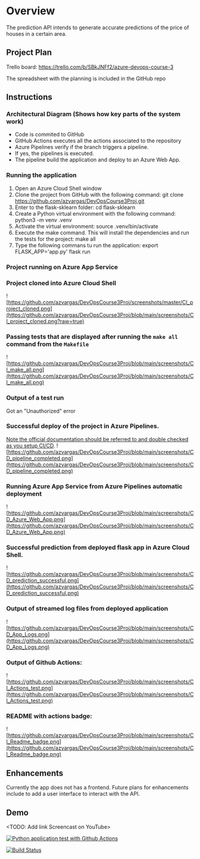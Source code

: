 # Overview

The prediction API intends to generate accurate predictions of the price of houses in a certain area.

## Project Plan

Trello board:
https://trello.com/b/SBkJNFf2/azure-devops-course-3

The spreadsheet with the planning is included in the GitHub repo

## Instructions

### Architectural Diagram (Shows how key parts of the system work)
- Code is commited to GitHub
- GitHub Actions executes all the actions associated to the repository
- Azure Pipelines verify if the branch triggers a pipeline.
- If yes, the pipelines is executed.
- The pipeline build the application and deploy to an Azure Web App.

### Running the application
1. Open an Azure Cloud Shell window
2. Clone the project from GitHub with the following command:
   git clone https://github.com/azvargas/DevOpsCourse3Proj.git
3. Enter to the flask-sklearn folder:
   cd flask-sklearn
4. Create a Python virtual environment with the following command:
   python3 -m venv .venv
5. Activate the virtual environment:
   source .venv/bin/activate
6. Execute the make command. This will install the dependencies and run the tests for the project:
   make all
7. Type the following commans tu run the application:
   export FLASK_APP='app.py'
   flask run

### Project running on Azure App Service

### Project cloned into Azure Cloud Shell
![https://github.com/azvargas/DevOpsCourse3Proj/screenshots/master/CI_project_cloned.png](https://github.com/azvargas/DevOpsCourse3Proj/blob/main/screenshots/CI_project_cloned.png?raw=true)

### Passing tests that are displayed after running the `make all` command from the `Makefile`
![https://github.com/azvargas/DevOpsCourse3Proj/blob/main/screenshots/CI_make_all.png](https://github.com/azvargas/DevOpsCourse3Proj/blob/main/screenshots/CI_make_all.png)

### Output of a test run
Got an "Unauthorized" error

### Successful deploy of the project in Azure Pipelines.  
[Note the official documentation should be referred to and double checked as you setup CI/CD](https://docs.microsoft.com/en-us/azure/devops/pipelines/ecosystems/python-webapp?view=azure-devops).
![https://github.com/azvargas/DevOpsCourse3Proj/blob/main/screenshots/CD_pipeline_completed.png](https://github.com/azvargas/DevOpsCourse3Proj/blob/main/screenshots/CD_pipeline_completed.png)

### Running Azure App Service from Azure Pipelines automatic deployment
![https://github.com/azvargas/DevOpsCourse3Proj/blob/main/screenshots/CD_Azure_Web_App.png](https://github.com/azvargas/DevOpsCourse3Proj/blob/main/screenshots/CD_Azure_Web_App.png)

### Successful prediction from deployed flask app in Azure Cloud Shell.
![https://github.com/azvargas/DevOpsCourse3Proj/blob/main/screenshots/CD_prediction_successful.png](https://github.com/azvargas/DevOpsCourse3Proj/blob/main/screenshots/CD_prediction_successful.png)

### Output of streamed log files from deployed application
![https://github.com/azvargas/DevOpsCourse3Proj/blob/main/screenshots/CD_App_Logs.png](https://github.com/azvargas/DevOpsCourse3Proj/blob/main/screenshots/CD_App_Logs.png)

### Output of Github Actions:
![https://github.com/azvargas/DevOpsCourse3Proj/blob/main/screenshots/CI_Actions_test.png](https://github.com/azvargas/DevOpsCourse3Proj/blob/main/screenshots/CI_Actions_test.png)

### README with actions badge:
![https://github.com/azvargas/DevOpsCourse3Proj/blob/main/screenshots/CI_Readme_badge.png](https://github.com/azvargas/DevOpsCourse3Proj/blob/main/screenshots/CI_Readme_badge.png)


## Enhancements

Currently the app does not has a frontend. Future plans for enhancements include to add a user interface to interact with the API.

## Demo 

<TODO: Add link Screencast on YouTube>

[![Python application test with Github Actions](https://github.com/azvargas/DevOpsCourse3Proj/actions/workflows/pythonapp.yml/badge.svg)](https://github.com/azvargas/DevOpsCourse3Proj/actions/workflows/pythonapp.yml)

[![Build Status](https://dev.azure.com/factroniccloud/DevOpsCourse3/_apis/build/status%2Fazvargas.DevOpsCourse3Proj?branchName=main)](https://dev.azure.com/factroniccloud/DevOpsCourse3/_build/latest?definitionId=1&branchName=main)
